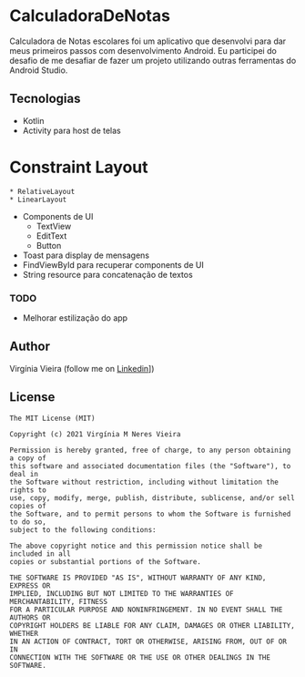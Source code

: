 # CalculadoraDeNotas
Calculadora de Notas escolares foi um aplicativo que desenvolvi para dar meus primeiros passos com desenvolvimento Android. 
Eu participei do desafio de me desafiar de fazer um projeto utilizando outras ferramentas do Android Studio. 

## Tecnologias
* Kotlin
* Activity para host de telas
# Constraint Layout
    * RelativeLayout
    * LinearLayout
- Components de UI
    - TextView
    - EditText
    - Button
- Toast para display de mensagens
- FindViewById para recuperar components de UI
- String resource para concatenação de textos


### TODO
- Melhorar estilização do app

## Author
Virgínia Vieira (follow me on [Linkedin]([https://www.linkedin.com/in/virg%C3%ADnia-m-neres-vieira/)])

## License
```
The MIT License (MIT)

Copyright (c) 2021 Virgínia M Neres Vieira

Permission is hereby granted, free of charge, to any person obtaining a copy of
this software and associated documentation files (the "Software"), to deal in
the Software without restriction, including without limitation the rights to
use, copy, modify, merge, publish, distribute, sublicense, and/or sell copies of
the Software, and to permit persons to whom the Software is furnished to do so,
subject to the following conditions:

The above copyright notice and this permission notice shall be included in all
copies or substantial portions of the Software.

THE SOFTWARE IS PROVIDED "AS IS", WITHOUT WARRANTY OF ANY KIND, EXPRESS OR
IMPLIED, INCLUDING BUT NOT LIMITED TO THE WARRANTIES OF MERCHANTABILITY, FITNESS
FOR A PARTICULAR PURPOSE AND NONINFRINGEMENT. IN NO EVENT SHALL THE AUTHORS OR
COPYRIGHT HOLDERS BE LIABLE FOR ANY CLAIM, DAMAGES OR OTHER LIABILITY, WHETHER
IN AN ACTION OF CONTRACT, TORT OR OTHERWISE, ARISING FROM, OUT OF OR IN
CONNECTION WITH THE SOFTWARE OR THE USE OR OTHER DEALINGS IN THE SOFTWARE.
```
